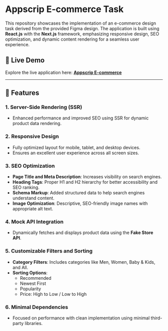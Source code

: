 # **Appscrip E-commerce Task**

This repository showcases the implementation of an e-commerce design task derived from the provided Figma design. The application is built using **React.js** with the **Next.js** framework, emphasizing responsive design, SEO optimization, and dynamic content rendering for a seamless user experience.

## **🚀 Live Demo**

Explore the live application here: [**Appscrip E-commerce**](https://appscripecommerce.netlify.app/)

---

## **📌 Features**

### 1. **Server-Side Rendering (SSR)**
   - Enhanced performance and improved SEO using SSR for dynamic product data rendering.

### 2. **Responsive Design**
   - Fully optimized layout for mobile, tablet, and desktop devices.
   - Ensures an excellent user experience across all screen sizes.

### 3. **SEO Optimization**
   - **Page Title and Meta Description**: Increases visibility on search engines.
   - **Heading Tags**: Proper H1 and H2 hierarchy for better accessibility and SEO ranking.
   - **Schema Markup**: Added structured data to help search engines understand content.
   - **Image Optimization**: Descriptive, SEO-friendly image names with appropriate alt text.

### 4. **Mock API Integration**
   - Dynamically fetches and displays product data using the **Fake Store API**.

### 5. **Customizable Filters and Sorting**
   - **Category Filters**: Includes categories like Men, Women, Baby & Kids, and All.
   - **Sorting Options**:
     - Recommended
     - Newest First
     - Popularity
     - Price: High to Low / Low to High

### 6. **Minimal Dependencies**
   - Focused on performance with clean implementation using minimal third-party libraries.

